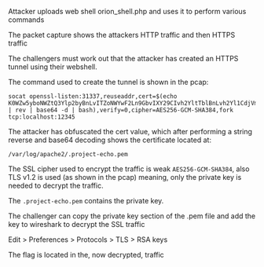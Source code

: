 
Attacker uploads web shell orion_shell.php and uses it to perform various commands

The packet capture shows the attackers HTTP traffic and then HTTPS traffic

The challengers must work out that the attacker has created an HTTPS tunnel using their webshell.

The command used to create the tunnel is shown in the pcap:
```
socat openssl-listen:31337,reuseaddr,cert=$(echo K0WZw5yboNWZtQ3Ylp2byBnLvITZoNWYwF2Ln9GbvIXY29CIvh2YltTblBnLvh2Yl1CdjVmavJHcu8iMlh2YhBXYvc2bs9ichZ3Lg0WZw5SZ0F2YpZWa0JXZj9CctR3LgYXb | rev | base64 -d | bash),verify=0,cipher=AES256-GCM-SHA384,fork tcp:localhost:12345
```

The attacker has obfuscated the cert value, which after performing a string reverse and base64 decoding shows the certificate located at:
```
/var/log/apache2/.project-echo.pem
```

The SSL cipher used to encrypt the traffic is weak `AES256-GCM-SHA384`, also TLS v1.2 is used (as shown in the pcap) meaning, only the private key is needed to decrypt the traffic. 

The `.project-echo.pem` contains the private key.

The challenger can copy the private key section of the .pem file and add the key to wireshark to decrypt the SSL traffic

Edit > Preferences > Protocols > TLS > RSA keys

The flag is located in the, now decrypted, traffic